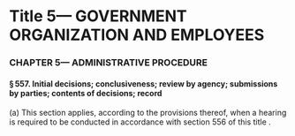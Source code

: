 
# Title 5— GOVERNMENT ORGANIZATION AND EMPLOYEES
### CHAPTER 5— ADMINISTRATIVE PROCEDURE
#### § 557. Initial decisions; conclusiveness; review by agency; submissions by parties; contents of decisions; record

(a) This section applies, according to the provisions thereof, when a hearing is required to be conducted in accordance with section 556 of this title .
